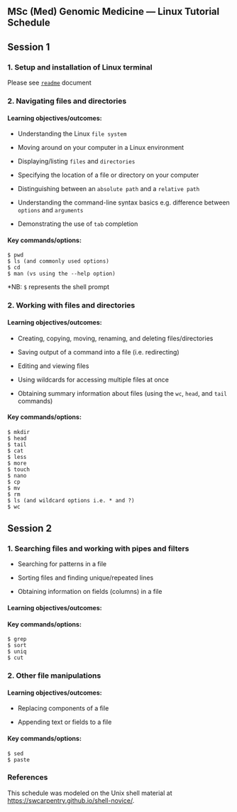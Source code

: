 ## MSc (Med) Genomic Medicine — Linux Tutorial Schedule

## Session 1

### 1. Setup and installation of Linux terminal 
Please see [`readme`](https://github.com/twesigomwedavid/linux-and-R-intro)  document

### 2. Navigating files and directories 

#### Learning objectives/outcomes: 
- Understanding the Linux ``file system``

- Moving around on your computer in a Linux environment

- Displaying/listing ``files`` and ``directories``

- Specifying the location of a file or directory on your computer

- Distinguishing between an ``absolute path`` and a ``relative path``

- Understanding the command-line syntax basics e.g. difference between ``options`` and ``arguments``

- Demonstrating the use of ``tab`` completion

#### Key commands/options:
```
$ pwd
$ ls (and commonly used options)
$ cd
$ man (vs using the --help option)
```
*NB: ``$`` represents the shell prompt

### 2. Working with files and directories

#### Learning objectives/outcomes: 
- Creating, copying, moving, renaming, and deleting files/directories

- Saving output of a command into a file (i.e. redirecting)

- Editing and viewing files

- Using wildcards for accessing multiple files at once

- Obtaining summary information about files (using the ``wc``, ``head``, and ``tail`` commands)

#### Key commands/options:
```
$ mkdir
$ head
$ tail
$ cat
$ less
$ more
$ touch
$ nano
$ cp
$ mv
$ rm
$ ls (and wildcard options i.e. * and ?)
$ wc
```


## Session 2

### 1. Searching files and working with pipes and filters
- Searching for patterns in a file

- Sorting files and finding unique/repeated lines

- Obtaining information on fields (columns) in a file

#### Learning objectives/outcomes: 

#### Key commands/options:

```
$ grep
$ sort
$ uniq
$ cut
```

### 2. Other file manipulations

#### Learning objectives/outcomes: 

- Replacing components of a file 

- Appending text or fields to a file

#### Key commands/options:

```
$ sed
$ paste
```

### References
This schedule was modeled on the Unix shell material at https://swcarpentry.github.io/shell-novice/. 
